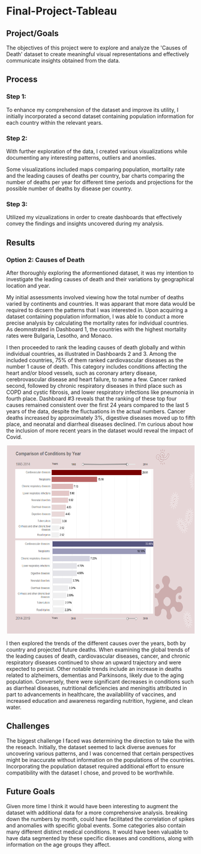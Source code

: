 # Final-Project-Tableau

## Project/Goals
The objectives of this project were to explore and analyze the 'Causes of Death' dataset to create meaningful visual representations and effectively communicate insights obtained from the data.

## Process
### **Step 1:** 

To enhance my comprehension of the dataset and improve its utility, I initially incorporated a second dataset containing population information for each country within the relevant years.

### **Step 2:**

With further exploration of the data, I created various visualizations while documenting any interesting patterns, outliers and anomlies.

Some visualizations included maps comparing population, mortality rate and the leading causes of deaths per country, bar charts comparing the number of deaths per year for different time periods and projections for the possible number of deaths by disease per country.

### **Step 3:** 

Utilized my vizualizations in order to create dashboards that effectively convey the findings and insights uncovered during my analysis.

## Results

### **Option 2: Causes of Death**

After thoroughly exploring the aformentioned dataset, it was my intention to investigate the leading causes of death and their variations by geographical location and year.

My initial assessments involved viewing how the total number of deaths varied by continents and countries. It was apparant that more data would be required to dicsern the patterns that I was interested in. Upon acquiring a dataset containing population information, I was able to conduct a more precise analysis by calculating the mortality rates for individual countries. As deomnstrated in Dashboard 1, the countries with the highest mortality rates were Bulgaria, Lesotho, and Monaco.

I then proceeded to rank the leading causes of death globally and within individual countries, as illustrated in Dashboards 2 and 3. Among the included countries, 75% of them ranked cardiovascular diseases as the number 1 cause of death. This category includes conditions affecting the heart and/or blood vessels, such as coronary artery disease, cerebrovascular disease and heart failure, to name a few. Cancer ranked second, followed by chronic respiratory diseases in third place such as COPD and cystic fibrosis, and lower respiratory infections like pneumonia in fourth place.  Dashboard #3 reveals that the ranking of these top four causes remained consistent over the first 24 years compared to the last 5 years of the data, despite the fluctuations in the actual numbers. Cancer deaths increased by approximately 3%, digestive diseases moved up to fifth place, and neonatal and diarrheal diseases declined. I'm curious about how the inclusion of more recent years in the dataset would reveal the impact of Covid.

<p align="center">
<img src="images/image.png" alt="Conditions by Year" width="500" height="500">
</p>

I then explored the trends of the different causes over the years, both by country and projected future deaths. When examining the global trends of the leading causes of death, cardiovascular diseases, cancer, and chronic respiratory diseases continued to show an upward trajectory and were expected to persist. Other notable trends include an increase in deaths related to alzheimers, dementias and Parkinsons, likely due to the aging population. Conversely, there were significant decreases in conditions such as diarrheal diseases, nutritional deficiencies and meningitis attributed in part to advancements in healthcare, the availablility of vaccines, and increased education and awareness regarding nutrition, hygiene, and clean water.

## Challenges 
The biggest challenge I faced was determining the direction to take the with the reseach. Initially, the dataset seemed to lack diverse avenues for uncovering various patterns, and I was concerned that certain perspectives might be inaccurate without information on the populations of the countries. Incorporating the population dataset required additional effort to ensure compatibility with the dataset I chose, and proved to be worthwhile.

## Future Goals
Given more time I think it would have been interesting to augment the dataset with additional data for a more comprehensive analysis. breaking down the numbers by month, could have facilitated the correlation of spikes and anomalies with specific global events. Some categories also contain many different distinct medical conditions. It would have been valuable to have data segmented by these specific diseases and conditions, along with information on the age groups they affect.